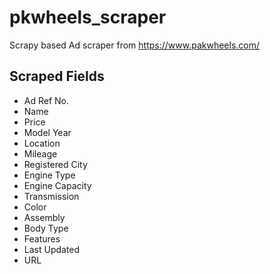 # pkwheels_scraper
Scrapy based Ad scraper from https://www.pakwheels.com/

## Scraped Fields

- Ad Ref No.
- Name
- Price
- Model Year
- Location
- Mileage
- Registered City
- Engine Type
- Engine Capacity
- Transmission
- Color
- Assembly
- Body Type
- Features
- Last Updated
- URL